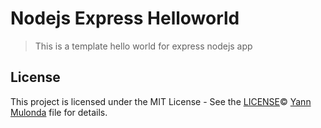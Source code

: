 # Nodejs Express Helloworld

> This is a template hello world for express nodejs app 

## License

This project is licensed under the MIT License - 
See the [LICENSE](LICENSE)© [Yann Mulonda](https://github.com/YannMjl) file for details.
